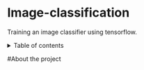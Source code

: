 # Image-classification

Training an image classifier using tensorflow.

<details>
  <summary>Table of contents</summary>
  
  1. [About the project](#-About-the-project)
  2. ##Getting started
  3. ##Usage
  4. ##Contact
  5. ##Acknowledgemnets
  
</details> 


#About the project
